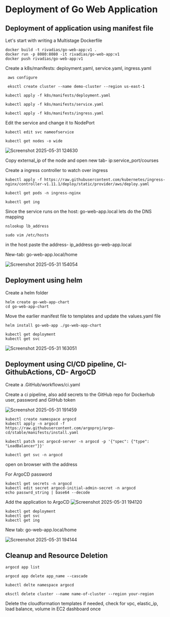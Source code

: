 # Deployment of Go Web Application

## Deployment of application using manifest file

Let's start with writing a Multistage Dockerfile

```cli
docker build -t rivadias/go-web-app:v1 .
docker run -p 8080:8080 -it rivadias/go-web-app:v1
docker push rivadias/go-web-app:v1
```

Create a k8s/manifests: deployment.yaml, service.yaml, ingress.yaml

```cli
 aws configure
```

```cli
 eksctl create cluster --name demo-cluster --region us-east-1
```
```cli
kubectl apply -f k8s/manifests/deployment.yaml

kubectl apply -f k8s/manifests/service.yaml

kubectl apply -f k8s/manifests/ingress.yaml
```

Edit the service and change it to NodePort 
```cli
kubectl edit svc nameofservice
```
```cli
kubectl get nodes -o wide
```
![Screenshot 2025-05-31 124630](https://github.com/user-attachments/assets/5e7ad1ff-672f-4182-9c3d-6c63cc37b916)

Copy external_ip of the node and open new tab- ip:service_port/courses

Create a ingress controller to watch over ingress
```cli
kubectl apply -f https://raw.githubusercontent.com/kubernetes/ingress-nginx/controller-v1.11.1/deploy/static/provider/aws/deploy.yaml
```

```cli
kubectl get pods -n ingress-nginx

kubectl get ing
```

Since the service runs on the host: go-web-app.local lets do the DNS mapping 
```cli
nslookup lb_address

sudo vim /etc/hosts
```
in the host paste the address- ip_address  go-web-app.local

New-tab: go-web-app.local/home

![Screenshot 2025-05-31 154054](https://github.com/user-attachments/assets/2905b1e4-812e-4bff-9e41-a6e41ce2f20f)


## Deployment using helm


Create a helm folder

```cli
helm create go-web-app-chart
cd go-web-app-chart

```
Move the earlier manifest file to templates and update the values.yaml file

```cli
helm install go-web-app ./go-web-app-chart
```

```cli
kubectl get deployment
kubectl get svc
```
![Screenshot 2025-05-31 163051](https://github.com/user-attachments/assets/471119ae-1130-4298-ab3f-7c3add6f28e2)




## Deployment using CI/CD pipeline, CI- GithubActions, CD- ArgoCD


Create a .GitHub/workflows/ci.yaml

Create a ci pipeline, also add secrets to the GitHub repo for Dockerhub user, password and GitHub token

![Screenshot 2025-05-31 191459](https://github.com/user-attachments/assets/b6d61929-413d-4930-8b54-f64d28f2fcbf)

```cli
kubectl create namespace argocd
kubectl apply -n argocd -f https://raw.githubusercontent.com/argoproj/argo-cd/stable/manifests/install.yaml
```
```cli
kubectl patch svc argocd-server -n argocd -p '{"spec": {"type": "LoadBalancer"}}'
```

```cli
kubectl get svc -n argocd
```
open on browser with the address

For ArgoCD password

```cli
kubectl get secrets -n argocd
kubectl edit secret argocd-initial-admin-secret -n argocd
echo passwrd_string | base64 --decode
```

Add the application to ArgoCD
![Screenshot 2025-05-31 194120](https://github.com/user-attachments/assets/82b2facd-55fd-47e0-8b84-67ca36bf14a4)


```cli
kubectl get deployment
kubectl get svc
kubectl get ing
```

New tab: go-web-app.local/home

![Screenshot 2025-05-31 194144](https://github.com/user-attachments/assets/a751b8eb-7e56-4ff9-a2a0-c151c6dd71b4)


## Cleanup and Resource Deletion
```cli
argocd app list

argocd app delete app_name --cascade

kubectl delte namespace argocd

eksctl delete cluster --name name-of-cluster --region your-region
```
Delete the cloudformation templates if needed, check for vpc, elastic_ip, load balance, volume in EC2 dashboard once



